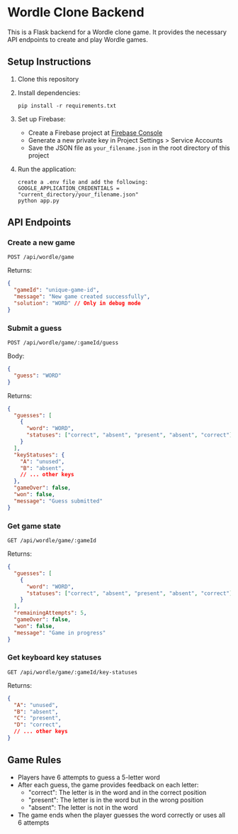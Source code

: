 # Wordle Clone Backend

This is a Flask backend for a Wordle clone game. It provides the necessary API endpoints to create and play Wordle games.

## Setup Instructions

1. Clone this repository
2. Install dependencies:
   ```
   pip install -r requirements.txt
   ```
3. Set up Firebase:
   - Create a Firebase project at [Firebase Console](https://console.firebase.google.com/)
   - Generate a new private key in Project Settings > Service Accounts
   - Save the JSON file as `your_filename.json` in the root directory of this project

4. Run the application:
   ```
   create a .env file and add the following:
   GOOGLE_APPLICATION_CREDENTIALS = "current_directory/your_filename.json"
   python app.py
   ```

## API Endpoints

### Create a new game
```
POST /api/wordle/game
```
Returns:
```json
{
  "gameId": "unique-game-id",
  "message": "New game created successfully",
  "solution": "WORD" // Only in debug mode
}
```

### Submit a guess
```
POST /api/wordle/game/:gameId/guess
```
Body:
```json
{
  "guess": "WORD"
}
```
Returns:
```json
{
  "guesses": [
    {
      "word": "WORD",
      "statuses": ["correct", "absent", "present", "absent", "correct"]
    }
  ],
  "keyStatuses": {
    "A": "unused",
    "B": "absent",
    // ... other keys
  },
  "gameOver": false,
  "won": false,
  "message": "Guess submitted"
}
```

### Get game state
```
GET /api/wordle/game/:gameId
```
Returns:
```json
{
  "guesses": [
    {
      "word": "WORD",
      "statuses": ["correct", "absent", "present", "absent", "correct"]
    }
  ],
  "remainingAttempts": 5,
  "gameOver": false,
  "won": false,
  "message": "Game in progress"
}
```

### Get keyboard key statuses
```
GET /api/wordle/game/:gameId/key-statuses
```
Returns:
```json
{
  "A": "unused",
  "B": "absent",
  "C": "present",
  "D": "correct",
  // ... other keys
}
```

## Game Rules

- Players have 6 attempts to guess a 5-letter word
- After each guess, the game provides feedback on each letter:
  - "correct": The letter is in the word and in the correct position
  - "present": The letter is in the word but in the wrong position
  - "absent": The letter is not in the word
- The game ends when the player guesses the word correctly or uses all 6 attempts 
